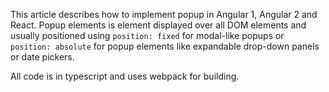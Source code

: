 This article describes how to implement popup in Angular 1, Angular 2 and React.
Popup elements is element displayed over all DOM elements and usually positioned using `position: fixed` for modal-like popups or
`position: absolute` for popup elements like expandable drop-down panels or date pickers.

All code is in typescript and uses webpack for building. 